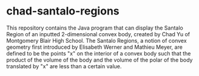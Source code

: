 # chad-santalo-regions
This repository contains the Java program that can display the Santalo Region of an
inputted 2-dimensional convex body, created by Chad Yu of Montgomery Blair High School.
The Santalo Regions, a notion of convex geometry first introduced by Elisabeth Werner and Mathieu Meyer, are defined to be the points "x" on the interior of a convex body such that the product of the volume of the body and the volume of the polar of the body translated by "x" are less than a certain value. 
